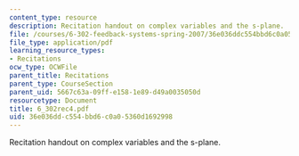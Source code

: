 ```yaml
---
content_type: resource
description: Recitation handout on complex variables and the s-plane.
file: /courses/6-302-feedback-systems-spring-2007/36e036ddc554bbd6c0a05360d1692998_6_302rec4.pdf
file_type: application/pdf
learning_resource_types:
- Recitations
ocw_type: OCWFile
parent_title: Recitations
parent_type: CourseSection
parent_uid: 5667c63a-09ff-e158-1e89-d49a0035050d
resourcetype: Document
title: 6_302rec4.pdf
uid: 36e036dd-c554-bbd6-c0a0-5360d1692998
---
```

Recitation handout on complex variables and the s-plane.

